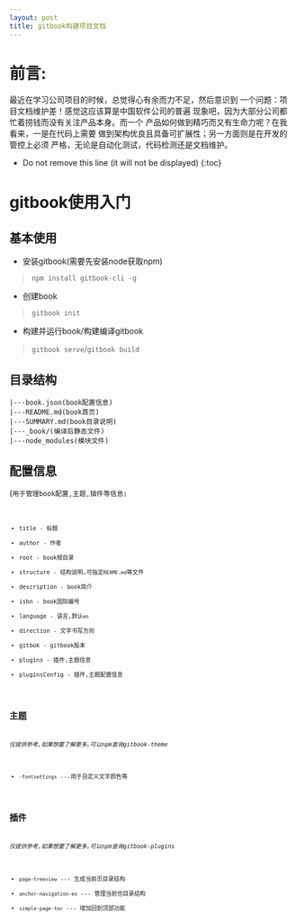 ```yaml
---
layout: post
title: gitbook构建项目文档
---
```


# 前言:
最近在学习公司项目的时候，总觉得心有余而力不足，然后意识到
一个问题：项目文档维护差！感觉这应该算是中国软件公司的普遍
现象吧，因为大部分公司都忙着捞钱而没有关注产品本身。而一个
产品如何做到精巧而又有生命力呢？在我看来，一是在代码上需要
做到架构优良且具备可扩展性；另一方面则是在开发的管控上必须
严格，无论是自动化测试，代码检测还是文档维护。

* Do not remove this line (it will not be displayed) 
{:toc}

# gitbook使用入门
## 基本使用

* 安装gitbook(需要先安装node获取npm)
>`npm install gitbook-cli -g`
* 创建book
>`gitbook init`
* 构建并运行book/构建编译gitbook
>`gitbook serve`/`gitbook build`

## 目录结构
```
|---book.json(book配置信息) 
|---README.md(book首页)
|---SUMMARY.md(book目录说明)
|---_book/(编译后静态文件)
|---node_modules(模块文件)
```

## 配置信息
(<code>用于管理book配置,主题,插件等信息<code>)
* title - 标题
* author - 作者
* root - book根目录
* structure - 结构说明,可指定`REAME.md`等文件
* description - book简介
* isbn - book国际编号
* language - 语言,默认`en`
* direction - 文字书写方向
* gitbok - gitbook版本
* plugins - 插件,主题信息
* pluginsConfig - 插件,主题配置信息

## 主题
*仅提供参考,如果想要了解更多,可以npm查询gitbook-theme*

* `-fontsettings` ---用于自定义文字颜色等

## 插件
*仅提供参考,如果想要了解更多,可以npm查询gitbook-plugins*

* `page-treeview` --- 生成当前页目录结构
* `anchor-navigation-ex` --- 管理当前也目录结构
* `simple-page-toc` --- 增加回到顶部功能












    
